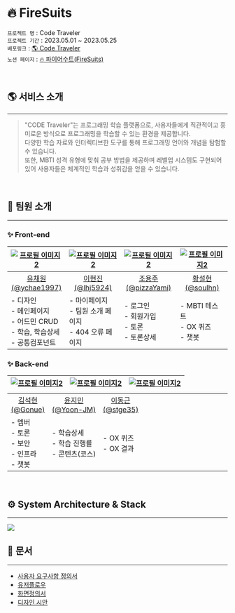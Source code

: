 # 🔥 FireSuits

`프로젝트 명` : Code Traveler <br>
`프로젝트 기간` : 2023.05.01 ~ 2023.05.25 <br>
`배포링크` : <a href="http://codetraveler.s3-website.ap-northeast-2.amazonaws.com/">🌎 Code Traveler</a> <br>
`노션 페이지` : <a href="https://codestates.notion.site/FireSuits-6dc1a7150e464e0095f569e66bae353c">🔥 파이어수트(FireSuits)</a>

<br>

## 🌎 서비스 소개
<hr>

> "CODE Traveler"는 프로그래밍 학습 플랫폼으로, 사용자들에게 직관적이고 흥미로운 방식으로 프로그래밍을 학습할 수 있는 환경을 제공합니다. <br>다양한 학습 자료와 인터렉티브한 도구를 통해 프로그래밍 언어와 개념을 탐험할 수 있습니다. <br> 또한, MBTI 성격 유형에 맞춰 공부 방법을 제공하며 레벨업 시스템도 구현되어 있어 사용자들은 체계적인 학습과 성취감을 얻을 수 있습니다.

<br>

## 🌟 팀원 소개
<hr>

### ✨ Front-end
<table style="table-layout:fixed">
  <thead>
  <th align="center"><a href="https://github.com/ychae1997"><img src="https://www.notion.so/image/https%3A%2F%2Fs3-us-west-2.amazonaws.com%2Fsecure.notion-static.com%2Fe2692b2e-ca67-4704-84b2-975225374aa7%2FRectangle_27.png?id=37ae8807-28dd-42cc-a8e0-f1bb8a37c6fd&table=block&spaceId=82d63a72-8254-4cde-bf1e-b2597b7c099c&width=2000&userId=bacd43d8-31ef-433f-9b40-da676e9124d3&cache=v2" alt="프로필 이미지2" ></a></th>
  <th align="center"><a href="https://github.com/lhj5924"><img src="https://www.notion.so/image/https%3A%2F%2Fs3-us-west-2.amazonaws.com%2Fsecure.notion-static.com%2Fc49baf5a-e980-40d6-8d5f-7cfb588e5e9d%2FRectangle_28.png?id=e3c50b27-a84b-4f77-95c2-8cac0d54a468&table=block&spaceId=82d63a72-8254-4cde-bf1e-b2597b7c099c&width=2000&userId=bacd43d8-31ef-433f-9b40-da676e9124d3&cache=v2" alt="프로필 이미지2" ></a></th>
  <th align="center"><a href="https://github.com/pizzaYami"><img src="https://www.notion.so/image/https%3A%2F%2Fs3-us-west-2.amazonaws.com%2Fsecure.notion-static.com%2F66af3b83-686c-4c14-9a4c-cc57b23c988f%2FRectangle_26.png?id=7b0bb6d2-a3bc-401a-9d53-8870f7a0332d&table=block&spaceId=82d63a72-8254-4cde-bf1e-b2597b7c099c&width=2000&userId=bacd43d8-31ef-433f-9b40-da676e9124d3&cache=v2" alt="프로필 이미지2" ></a></th>
  <th align="center"><a href="https://github.com/soulhn"><img src="https://www.notion.so/image/https%3A%2F%2Fs3-us-west-2.amazonaws.com%2Fsecure.notion-static.com%2Fc5c71f35-0855-451c-9352-b65e5f74db88%2FRectangle_25.png?id=07922f2d-0f62-46ee-abe2-41ca901a58bd&table=block&spaceId=82d63a72-8254-4cde-bf1e-b2597b7c099c&width=2000&userId=bacd43d8-31ef-433f-9b40-da676e9124d3&cache=v2" alt="프로필 이미지2" ></a></th>
  </thead>
  <tbody>
  <tr>
  <td align="center"><a href="https://github.com/ychae1997">유채원<br>(@ychae1997)</a></td>
  <td align="center"><a href="https://github.com/lhj5924">이현진<br>(@lhj5924)</a></td>
  <td align="center"><a href="https://github.com/pizzaYami">조용주<br>(@pizzaYami)</a></td>
  <td align="center"><a href="https://github.com/soulhn">황설현<br>(@soulhn)</a></td>
  </tr>
  <tr>
  <td align="left">
    - 디자인 <br>
    - 메인페이지 <br>
    - 어드민 CRUD <br>
    - 학습, 학습상세 <br>
    - 공통컴포넌트 <br>
  </td>
  <td align="left">
    - 마이페이지 <br>
    - 팀원 소개 페이지 <br>
    - 404 오류 페이지 <br>
  </td>
  <td align="left">
    - 로그인 <br>
    - 회원가입 <br>
    - 토론 <br>
    - 토론상세 <br>
  </td>
  <td align="left">
    - MBTI 테스트 <br>
    - OX 퀴즈 <br>
    - 챗봇 <br>
  </td>
  </tr>
  </tbody>
</table>

### ✨ Back-end
<table style="display:grid" >
  <thead>
  <th align="center"><a href="https://github.com/Gonue" ><img src="https://www.notion.so/image/https%3A%2F%2Fs3-us-west-2.amazonaws.com%2Fsecure.notion-static.com%2Fdce9879b-f12a-4e30-9c6e-7d13d3617500%2FRectangle_22.png?id=b3f57628-128c-4cfc-ad82-93f6979e45dd&table=block&spaceId=82d63a72-8254-4cde-bf1e-b2597b7c099c&width=2000&userId=bacd43d8-31ef-433f-9b40-da676e9124d3&cache=v2" alt="프로필 이미지2" ></a></th>
  <th align="center"><a href="https://github.com/Yoon-JM"><img src="https://www.notion.so/image/https%3A%2F%2Fs3-us-west-2.amazonaws.com%2Fsecure.notion-static.com%2F788bdf48-8474-468f-aac1-92d9b40b1ebd%2FRectangle_23.png?id=3b78603f-2fbf-4540-bf77-4c81e4137d95&table=block&spaceId=82d63a72-8254-4cde-bf1e-b2597b7c099c&width=2000&userId=bacd43d8-31ef-433f-9b40-da676e9124d3&cache=v2" alt="프로필 이미지2" ></a></th>
  <th align="center"><a href="https://github.com/stge35"><img src="https://www.notion.so/image/https%3A%2F%2Fs3-us-west-2.amazonaws.com%2Fsecure.notion-static.com%2Ff68133b1-0225-4518-980d-18a2bfd151ec%2FRectangle_24.png?id=63ccddae-ec2b-4cb7-bac1-c4d6c513482d&table=block&spaceId=82d63a72-8254-4cde-bf1e-b2597b7c099c&width=2000&userId=bacd43d8-31ef-433f-9b40-da676e9124d3&cache=v2" alt="프로필 이미지2" ></a></th>
  
  </thead>
  <tbody>
  <tr>
  <td align="center"><a href="https://github.com/Gonue">김석현<br>(@Gonue)</a></td>
  <td align="center"><a href="https://github.com/Yoon-JM">윤지민<br>(@Yoon-JM)</a></td>
  <td align="center"><a href="https://github.com/stge35">이동근<br>(@stge35)</a></td>
  </tr>
  <tr>
  <td align="left">
    - 멤버 <br>
    - 토론 <br>
    - 보안 <br>
    - 인프라 <br>
    - 챗봇 <br>
  </td>
  <td align="left">
    - 학습상세 <br>
    - 학습 진행률 <br>
    - 콘텐츠(코스) <br>
  </td>
  <td align="left">
    - OX 퀴즈 <br>
    - OX 결과 <br>
  </td>
  </tr>
  </tbody>
</table>

<br>

## ⚙️ System Architecture & Stack
<hr>

<img src="https://cdn.discordapp.com/attachments/1097749422852558848/1110912408559571044/image.png" />

<br>

## 📝 문서
<hr>

- <a href="https://codestates.notion.site/e6500089472549928a8cfbdc1fea135f">사용자 요구사항 정의서</a>
- <a href="https://www.figma.com/file/vDrOkZJDk64SVXCqOJOQNu/User-Flow?type=whiteboard&t=XXWJ6ucj995mBHG7-1">유저플로우</a>
- <a href="https://codestates.notion.site/1ecbd34acc9546cd8c93075a74a53b2d">화면정의서</a>
- <a href="https://www.figma.com/file/yWM0jRz3QqY6DmU36IRqBs/%EC%8B%9C%EC%95%88?type=design&node-id=0%3A1&t=XXWJ6ucj995mBHG7-1">디자인 시안</a>

